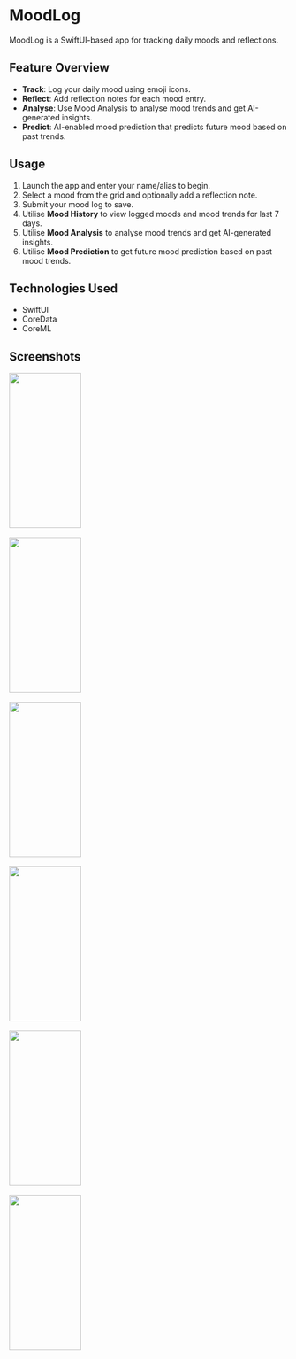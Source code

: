 # MoodLog

MoodLog is a SwiftUI-based app for tracking daily moods and reflections.

## Feature Overview
- **Track**: Log your daily mood using emoji icons.
- **Reflect**: Add reflection notes for each mood entry.
- **Analyse**: Use Mood Analysis to analyse mood trends and get AI-generated insights.
- **Predict**: AI-enabled mood prediction that predicts future mood based on past trends.

## Usage
1. Launch the app and enter your name/alias to begin.
2. Select a mood from the grid and optionally add a reflection note.
3. Submit your mood log to save.
4. Utilise **Mood History** to view logged moods and mood trends for last 7 days.
5. Utilise **Mood Analysis** to analyse mood trends and get AI-generated insights.
6. Utilise **Mood Prediction** to get future mood prediction based on past mood trends.

## Technologies Used
- SwiftUI
- CoreData
- CoreML

## Screenshots

<img src="https://github.com/user-attachments/assets/1a85b0d5-3ee0-47ea-8fda-51cc2b2f1dde" width="130" height="280">
<br>
<br>
<img src="https://github.com/user-attachments/assets/147fa7a5-f0e6-4c42-ae92-48fa7121d8f4" width="130" height="280">
<br>
<br>
<img src="https://github.com/user-attachments/assets/95346cf1-0ded-4ec5-9b3a-2c2f0272c9a4" width="130" height="280">
<br>
<br>
<img src="https://github.com/user-attachments/assets/0ee8ab9c-d374-45fe-be8d-5e8a595728d0" width="130" height="280">
<br>
<br>
<img src="https://github.com/user-attachments/assets/8ffe12af-ef09-4024-8e17-ca387879da1c" width="130" height="280">
<br>
<br>
<img src="https://github.com/user-attachments/assets/f2497b7e-e426-4cde-8456-6709116c8427" width="130" height="280">





